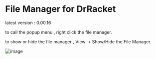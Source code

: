 # File Manager for DrRacket

latest version : 0.00.16


to call the popup menu , right click the file manager.
 
to show or hide the file manager , View -> Show/Hide the File Manager.

![image](https://user-images.githubusercontent.com/22510026/42298910-f3eeb6c6-803a-11e8-9844-6de1019d4640.png)


